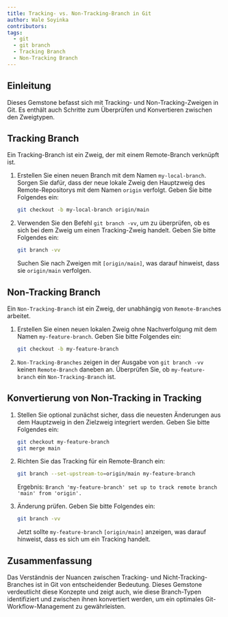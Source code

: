 ```yaml
---
title: Tracking- vs. Non-Tracking-Branch in Git
author: Wale Soyinka
contributors:
tags:
  - git
  - git branch
  - Tracking Branch
  - Non-Tracking Branch
---
```


## Einleitung

Dieses Gemstone befasst sich mit Tracking- und Non-Tracking-Zweigen in Git. Es enthält auch Schritte zum Überprüfen und Konvertieren zwischen den Zweigtypen.

## Tracking Branch

Ein Tracking-Branch ist ein Zweig, der mit einem Remote-Branch verknüpft ist.

1. Erstellen Sie einen neuen Branch mit dem Namen `my-local-branch`. Sorgen Sie dafür, dass der neue lokale Zweig den Hauptzweig des Remote-Repositorys mit dem Namen `origin` verfolgt. Geben Sie bitte Folgendes ein:

   ```bash
   git checkout -b my-local-branch origin/main
   ```

2. Verwenden Sie den Befehl `git branch -vv`, um zu überprüfen, ob es sich bei dem Zweig um einen Tracking-Zweig handelt. Geben Sie bitte Folgendes ein:

   ```bash
   git branch -vv
   ```

   Suchen Sie nach Zweigen mit `[origin/main]`, was darauf hinweist, dass sie `origin/main` verfolgen.

## Non-Tracking Branch

Ein `Non-Tracking-Branch` ist ein Zweig, der unabhängig von `Remote-Branch`es arbeitet.

1. Erstellen Sie einen neuen lokalen Zweig ohne Nachverfolgung mit dem Namen `my-feature-branch`. Geben Sie bitte Folgendes ein:

   ```bash
   git checkout -b my-feature-branch
   ```

2. `Non-Tracking-Branches` zeigen in der Ausgabe von `git branch -vv` keinen `Remote-Branch` daneben an. Überprüfen Sie, ob `my-feature-branch` ein `Non-Tracking-Branch` ist.

## Konvertierung von Non-Tracking in Tracking

1. Stellen Sie optional zunächst sicher, dass die neuesten Änderungen aus dem Hauptzweig in den Zielzweig integriert werden. Geben Sie bitte Folgendes ein:

   ```bash
   git checkout my-feature-branch
   git merge main
   ```

2. Richten Sie das Tracking für ein Remote-Branch ein:

   ```bash
   git branch --set-upstream-to=origin/main my-feature-branch
   ```

   Ergebnis: `Branch 'my-feature-branch' set up to track remote branch 'main' from 'origin'.`

3. Änderung prüfen. Geben Sie bitte Folgendes ein:

   ```bash
   git branch -vv
   ```

   Jetzt sollte `my-feature-branch` `[origin/main]` anzeigen, was darauf hinweist, dass es sich um ein Tracking handelt.

## Zusammenfassung

Das Verständnis der Nuancen zwischen Tracking- und Nicht-Tracking-Branches ist in Git von entscheidender Bedeutung. Dieses Gemstone verdeutlicht diese Konzepte und zeigt auch, wie diese Branch-Typen identifiziert und zwischen ihnen konvertiert werden, um ein optimales Git-Workflow-Management zu gewährleisten.
